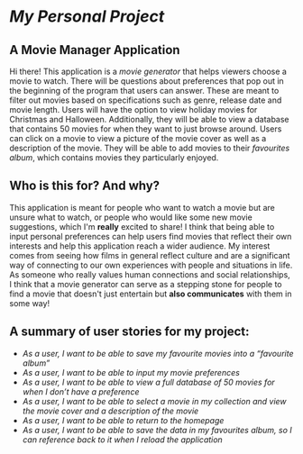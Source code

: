 # *My Personal Project*

## A Movie Manager Application

Hi there! This application is a *movie generator* that helps 
viewers choose a movie to watch. There will be questions about 
preferences that pop out in the beginning of the program that users can answer. 
These are meant to filter out movies based on specifications such as
genre, release date and movie length. Users will have the option to view
holiday movies for Christmas and Halloween. Additionally, they will be able
to view a database that contains 50 movies for when they want to just browse around. 
Users can click on a movie to view a picture of the movie cover as well as a 
description of the movie. They will be able to add movies to their *favourites
album*, which contains movies they particularly enjoyed.

## Who is this for? And why?
This application is meant for people who want to watch a movie but are unsure what to watch, or people who
would like some new movie suggestions, which I'm **really** excited to share! 
I think that being able to input personal preferences can help users find movies that reflect their 
own interests and help this application reach a wider audience. My interest comes from 
seeing how films in general reflect culture and are a significant way of connecting to our own 
experiences with people and situations in life. As someone who really values human connections and 
social relationships, I think that a movie generator can serve as a stepping stone for people 
to find a movie that doesn't just entertain but **also communicates** with them in some way! 


## A summary of **user stories** for my project:

- *As a user, I want to be able to save my favourite movies
  into a “favourite album”*
- *As a user, I want to be able to input my movie preferences*
- *As a user, I want to be able to view a full database of 50 movies
  for when I don’t have a preference*
- *As a user, I want to be able to select a movie in my collection and
  view the movie cover and a description of the movie*
- *As a user, I want to be able to return to the homepage*
- *As a user, I want to be able to save the data in my favourites album, 
so I can reference back to it when I reload the application*
